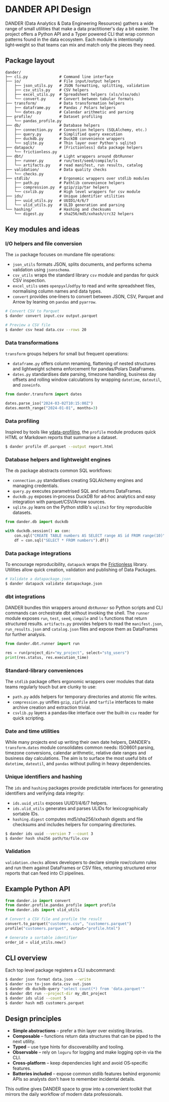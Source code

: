 # DANDER API Design

DANDER (Data Analytics & Data Engineering Resources) gathers a wide range of
small utilities that make a data practitioner's day a bit easier. The project
offers a Python API and a Typer powered CLI that wrap common patterns found in
the data ecosystem.  Each module is intentionally light‑weight so that teams can
mix and match only the pieces they need.

## Package layout

```text
dander/
├── cli.py              # Command line interface
├── io/                 # File input/output helpers
│   ├── json_utils.py   # JSON formatting, splitting, validation
│   ├── csv_utils.py    # CSV helpers
│   ├── excel_utils.py  # Spreadsheet helpers (xls/xlsx/ods)
│   └── convert.py      # Convert between tabular formats
├── transform/          # Data transformation helpers
│   ├── dataframe.py    # Pandas / Polars helpers
│   └── dates.py        # Calendar arithmetic and parsing
├── profile/            # Dataset profiling
│   └── pandas_profile.py
├── db/                 # Database helpers
│   ├── connection.py   # Connection helpers (SQLAlchemy, etc.)
│   ├── query.py        # Simplified query execution
│   ├── duckdb.py       # DuckDB convenience wrappers
│   └── sqlite.py       # Thin layer over Python's sqlite3
├── datapack/           # [Frictionless] data package helpers
│   └── frictionless.py
├── dbt/                # Light wrappers around dbtRunner
│   ├── runner.py       # run/test/seed/compile/ls
│   └── artifacts.py    # read manifest, run results, catalog
├── validation/         # Data quality checks
│   └── checks.py
├── stdlib/             # Ergonomic wrappers over stdlib modules
│   ├── path.py         # Pathlib convenience helpers
│   ├── compression.py  # gzip/zip/tar helpers
│   └── csvlib.py       # High level wrappers for csv module
├── ids/                # Unique identifier utilities
│   ├── uuid_utils.py   # UUID1/4/6/7
│   └── ulid_utils.py   # ULID generation and parsing
└── hashing/            # Hashing and checksums
    └── digest.py       # sha256/md5/xxhash/crc32 helpers
```

## Key modules and ideas

### I/O helpers and file conversion

The `io` package focuses on mundane file operations:

- `json_utils` formats JSON, splits documents, and performs schema
  validation using `jsonschema`.
- `csv_utils` wraps the standard library `csv` module and pandas for
  quick CSV inspection.
- `excel_utils` uses `openpyxl`/`odfpy` to read and write spreadsheet
  files, normalising column names and data types.
- `convert` provides one‑liners to convert between JSON, CSV, Parquet and
  Arrow by leaning on `pandas` and `pyarrow`.

```bash
# Convert CSV to Parquet
$ dander convert input.csv output.parquet

# Preview a CSV file
$ dander csv head data.csv --rows 20
```

### Data transformations

`transform` groups helpers for small but frequent operations:

- `dataframe.py` offers column renaming, flattening of nested structures
  and lightweight schema enforcement for pandas/Polars DataFrames.
- `dates.py` standardises date parsing, timezone handling, business day
  offsets and rolling window calculations by wrapping `datetime`,
  `dateutil`, and `zoneinfo`.

```python
from dander.transform import dates

dates.parse_iso("2024-03-02T10:15:00Z")
dates.month_range("2024-01-01", months=3)
```

### Data profiling

Inspired by tools like
[ydata-profiling](https://github.com/ydataai/pandas-profiling), the
`profile` module produces quick HTML or Markdown reports that summarise a
dataset.

```bash
$ dander profile df.parquet --output report.html
```

### Database helpers and lightweight engines

The `db` package abstracts common SQL workflows:

- `connection.py` standardises creating SQLAlchemy engines and managing
  credentials.
- `query.py` executes parametrised SQL and returns DataFrames.
- `duckdb.py` exposes in‑process DuckDB for ad‑hoc analytics and easy
  integration with parquet/CSV/Arrow sources.
- `sqlite.py` leans on the Python stdlib's `sqlite3` for tiny
  reproducible datasets.

```python
from dander.db import duckdb

with duckdb.session() as con:
    con.sql("CREATE TABLE numbers AS SELECT range AS id FROM range(10)")
    df = con.sql("SELECT * FROM numbers").df()
```

### Data package integrations

To encourage reproducibility, `datapack` wraps the
[Frictionless](https://github.com/frictionlessdata/frictionless-py)
library.  Utilities allow quick creation, validation and publishing of
Data Packages.

```bash
# Validate a datapackage.json
$ dander datapack validate datapackage.json
```

### dbt integrations

DANDER bundles thin wrappers around `dbtRunner` so Python scripts and CLI
commands can orchestrate dbt without invoking the shell.  The `runner`
module exposes `run`, `test`, `seed`, `compile` and `ls` functions that
return structured results.  `artifacts.py` provides helpers to read the
`manifest.json`, `run_results.json` and `catalog.json` files and expose
them as DataFrames for further analysis.

```python
from dander.dbt.runner import run

res = run(project_dir="my_project", select="stg_users")
print(res.status, res.execution_time)
```

### Standard‑library conveniences

The `stdlib` package offers ergonomic wrappers over modules that data
teams regularly touch but are clunky to use:

- `path.py` adds helpers for temporary directories and atomic file
  writes.
- `compression.py` unifies `gzip`, `zipfile` and `tarfile` interfaces to
  make archive creation and extraction trivial.
- `csvlib.py` layers a pandas‑like interface over the built‑in `csv`
  reader for quick scripting.

### Date and time utilities

While many projects end up writing their own date helpers, DANDER's
`transform.dates` module consolidates common needs: ISO8601 parsing,
timezone conversions, calendar arithmetic, relative date ranges and
business day calculations.  The aim is to surface the most useful bits of
`datetime`, `dateutil`, and `pandas` without pulling in heavy
dependencies.

### Unique identifiers and hashing

The `ids` and `hashing` packages provide predictable interfaces for
generating identifiers and verifying data integrity:

- `ids.uuid_utils` exposes UUID1/4/6/7 helpers.
- `ids.ulid_utils` generates and parses ULIDs for lexicographically
  sortable IDs.
- `hashing.digest` computes md5/sha256/xxhash digests and file checksums
  and includes helpers for comparing directories.

```bash
$ dander ids uuid --version 7 --count 3
$ dander hash sha256 path/to/file.csv
```

### Validation

`validation.checks` allows developers to declare simple row/column rules
and run them against DataFrames or CSV files, returning structured error
reports that can feed into CI pipelines.

## Example Python API

```python
from dander.io import convert
from dander.profile.pandas_profile import profile
from dander.ids import ulid_utils

# Convert a CSV file and profile the result
convert.to_parquet("customers.csv", "customers.parquet")
profile("customers.parquet", output="profile.html")

# Generate a sortable identifier
order_id = ulid_utils.new()
```

## CLI overview

Each top level package registers a CLI subcommand:

```bash
$ dander json format data.json --write
$ dander csv to-json data.csv out.json
$ dander db duckdb-query "select count(*) from 'data.parquet'"
$ dander dbt run --project-dir my_dbt_project
$ dander ids ulid --count 5
$ dander hash md5 customers.parquet
```

## Design principles

* **Simple abstractions** – prefer a thin layer over existing libraries.
* **Composable** – functions return data structures that can be piped to the next utility.
* **Typed** – use type hints for discoverability and tooling.
* **Observable** – rely on `loguru` for logging and make logging opt‑in via the CLI.
* **Cross‑platform** – keep dependencies light and avoid OS‑specific features.
* **Batteries included** – expose common stdlib features behind ergonomic APIs so
  analysts don't have to remember incidental details.

This outline gives DANDER space to grow into a convenient toolkit that
mirrors the daily workflow of modern data professionals.

